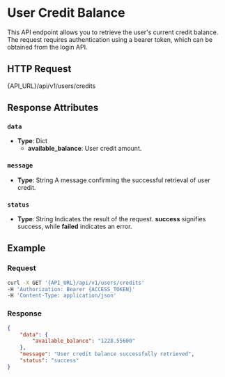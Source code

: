 # User Credit Balance

This API endpoint allows you to retrieve the user's current credit balance. The request requires authentication using a bearer token, which can be obtained from the login API.

## HTTP Request

{API_URL}/api/v1/users/credits

## Response Attributes

### `data`

- **Type**: Dict
  - **available_balance**: User credit amount.

### `message`

- **Type**: String
  A message confirming the successful retrieval of user credit.

### `status`

- **Type**: String
  Indicates the result of the request.
  **success** signifies success, while **failed** indicates an error.

## Example

### Request

```bash
curl -X GET '{API_URL}/api/v1/users/credits'
-H 'Authorization: Bearer {ACCESS_TOKEN}'
-H 'Content-Type: application/json'
```

### Response

```json
{
    "data": {
        "available_balance": "1228.55600"
    },
    "message": "User credit balance successfully retrieved",
    "status": "success"
}
```